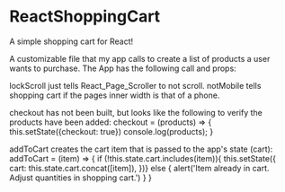 # ReactShoppingCart
A simple shopping cart for React!

A customizable file that my app calls to create a list of products a user wants to purchase.  The App has the following call and props:

<ShoppingCart items={this.state.cart} lockScroll={this.lockScroll} notMobile={this.state.notMobile} checkout={this.checkout}/>

lockScroll just tells React_Page_Scroller to not scroll.
notMobile tells shopping cart if the pages inner width is that of a phone.

checkout has not been built, but looks like the following to verify the products have been added:
  checkout = (products) => {
    this.setState({checkout: true})
    console.log(products);
  }

addToCart creates the cart item that is passed to the app's state (cart):
  addToCart = (item) => {
    if (!this.state.cart.includes(item)){
      this.setState({
        cart: this.state.cart.concat([item]),
      })} else {
        alert('Item already in cart. Adjust quantities in shopping cart.')
      }
  }
